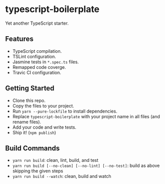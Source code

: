 # typescript-boilerplate
Yet another TypeScript starter.

## Features
- TypeScript compilation.
- TSLint configuration.
- Jasmine tests in `*.spec.ts` files.
- Remapped code coverge.
- Travic CI configuration.

## Getting Started
- Clone this repo.
- Copy the files to your project.
- Run `yarn --pure-lockfile` to install dependencies.
- Replace `typescript-boilerplate` with your project name in all files (and rename files).
- Add your code and write tests.
- Ship it! (`npm publish`)

## Build Commands
- `yarn run build`: clean, lint, build, and test
- `yarn run build [--no-clean] [--no-lint] [--no-test]`: build as above skipping the given steps
- `yarn run build --watch`: clean, build and watch
